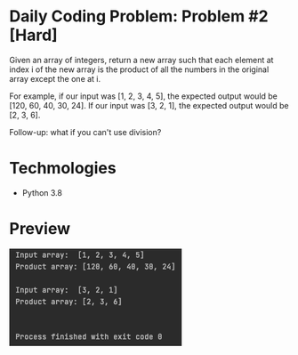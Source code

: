 # Daily Coding Problem: Problem #2 [Hard]

Given an array of integers, return a new array such that each element at index i of the new array is the product of all the numbers in the original array except the one at i.

For example, if our input was [1, 2, 3, 4, 5], the expected output would be [120, 60, 40, 30, 24]. If our input was [3, 2, 1], the expected output would be [2, 3, 6].

Follow-up: what if you can't use division?

# Techmologies

* Python 3.8

# Preview

![](https://github.com/mglacayo07/DailyCodingProblem2/blob/main/run.png)
